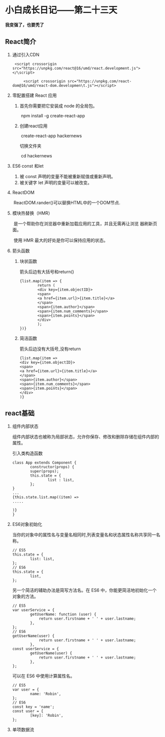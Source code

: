# 小白成长日记——第二十三天

**我变强了，也要秃了**

## React简介

1. 通过引入CDN

    	<script crossorigin src="https://unpkg.com/react@16/umd/react.development.js"></\script>
    
        	<script crossorigin src="https://unpkg.com/react-dom@16/umd/react-dom.developmen\t.js"></script>

2. 零配置搭建 React 应用

    1. 首先你需要把它安装成 node 的全局包。

        ​	npm install -g create-react-app

    2. 创建react应用

        ​	create-react-app hackernews

        切换文件夹

        ​	cd hackernews

3. ES6 const 和let

    1. 被 const 声明的变量不能被重新赋值或重新声明。
    2. 被关键字 let 声明的变量可以被改变。

4. ReactDOM

    ​	ReactDOM.rander()可以替换HTML中的一个DOM节点.

5. 模块热替换（HMR）

    ​		是一个帮助你在浏览器中重新加载应用的工具，并且无需再让浏览
    ​	器刷新页面。

    ​		使用 HMR 最大的好处是你可以保持应用的状态。

6. 箭头函数

    1. 块状函数

        箭头后边有大括号和return()

        ~~~
        {list.map(item => {
                return (
                <div key={item.objectID}>
                <span>
                <a href={item.url}>{item.title}</a>
                </span>
                <span>{item.author}</span>
                <span>{item.num_comments}</span>
                <span>{item.points}</span>
                </div>
                );
        })}
        ~~~

    2. 简洁函数

        箭头后边没有大括号,没有return

        ~~~
        {list.map(item =>
        <div key={item.objectID}>
        <span>
        <a href={item.url}>{item.title}</a>
        </span>
        <span>{item.author}</span>
        <span>{item.num_comments}</span>
        <span>{item.points}</span>
        </div>
        )}
        
        ~~~

## react基础

1. 组件内部状态

    组件内部状态也被称为局部状态，允许你保存、修改和删除存储在组件内部的属性。

    引入类构造函数

    ~~~
    class App extends Component {
    		constructor(props) {
    		super(props);
    		this.state = {
    				list : list,
    		};
    }
    ...
    {this.state.list.map((item) =>
    .....
    
    )}
    }
    
    ~~~

2. ES6对象初始化

    当你的对象中的属性名与变量名相同时,列表变量名和状态属性名称共享同一名称。

    ~~~
    // ES5
    this.state = {
    		list: list,
    };
    // ES6
    this.state = {
    		list,
    };
    ~~~

    另一个简洁的辅助办法是简写方法名。在 ES6 中，你能更简洁地初始化一个对象的方法。

    ~~~
    // ES5
    var userService = {
            getUserName: function (user) {
                return user.firstname + ' ' + user.lastname;
            },
    };
    // ES6
    getUserName(user) {
                return user.firstname + ' ' + user.lastname;
            },
    const userService = {
            getUserName(user) {
                return user.firstname + ' ' + user.lastname;
            },
    };
    ~~~

    可以在 ES6 中使用计算属性名。

    ~~~
    // ES5
    var user = {
    		name: 'Robin',
    };
    // ES6
    const key = 'name';
    const user = {
    		[key]: 'Robin',
    };
    ~~~

3. 单项数据流

    


